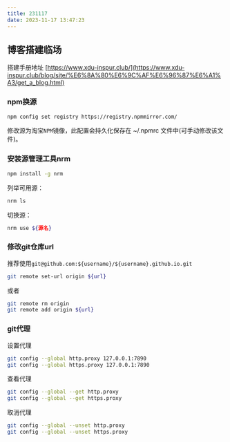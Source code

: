 ```yaml
---
title: 231117
date: 2023-11-17 13:47:23
---
```


## 博客搭建临场

搭建手册地址
[https://www.xdu-inspur.club/](https://www.xdu-inspur.club/blog/site/%E6%8A%80%E6%9C%AF%E6%96%87%E6%A1%A3/get_a_blog.html)

### npm换源

```bash
npm config set registry https://registry.npmmirror.com/
```
修改源为淘宝`NPM`镜像，此配置会持久化保存在 ~/.npmrc 文件中(可手动修改该文件)。

### 安装源管理工具nrm

```bash
npm install -g nrm
```

列举可用源：

```bash
nrm ls
```

切换源：
```bash
nrm use ${源名}
```

### 修改git仓库url

推荐使用`git@github.com:${username}/${username}.github.io.git`

```bash
git remote set-url origin ${url}
```

或者
```bash
git remote rm origin
git remote add origin ${url}
```

### git代理

设置代理
```bash
git config --global http.proxy 127.0.0.1:7890
git config --global https.proxy 127.0.0.1:7890
```

查看代理
```bash
git config --global --get http.proxy
git config --global --get https.proxy
```

取消代理
```bash
git config --global --unset http.proxy
git config --global --unset https.proxy
```